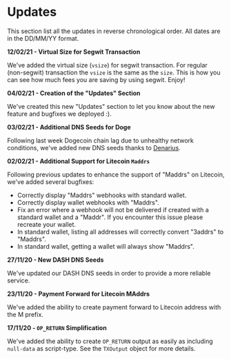 # Updates

This section list all the updates in reverse chronological order. All dates are in the DD/MM/YY format.


**12/02/21 - Virtual Size for Segwit Transaction**

We've added the virtual size (`vsize`) for segwit transaction. For regular (non-segwit)  transaction the `vsize` is the same as the `size`.
This is how you can see how much fees you are saving by using segwit. Enjoy!

**04/02/21 - Creation of the "Updates" Section**

We've created this new "Updates" section to let you know about the new feature and bugfixes we deployed :).

**03/02/21 - Additional DNS Seeds for Doge**

Following last week Dogecoin chain lag due to unhealthy network conditions, we've added new DNS seeds thanks to [Denarius](https://github.com/dogecoin/dogecoin/pull/1669).

**02/02/21 - Additional Support for Litecoin `Maddrs`**

Following previous updates to enhance the support of "Maddrs" on Litecoin, we've added several bugfixes:

- Correctly display "Maddrs" webhooks with standard wallet.
- Correctly display wallet webhooks with "Maddrs".
- Fix an error where a webhook will not be delivered if created with a standard wallet and a "Maddr". If you encounter this issue please recreate your wallet.
- In standard wallet, listing all addresses will correctly convert "3addrs" to "Maddrs".
- In standard wallet, getting a wallet will always show "Maddrs".

**27/11/20 - New DASH DNS Seeds**

We've updated our DASH DNS seeds in order to provide a more reliable service.

**23/11/20 - Payment Forward for Litecoin MAddrs**

We've added the ability to create payment forward to Litecoin address with the M prefix.

**17/11/20 - `OP_RETURN` Simplification**

We've added the ability to create `OP_RETURN` output as easily as including `null-data` as script-type. See the `TXOutput` object for more details.